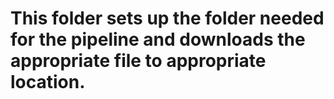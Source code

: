 
# This folder sets up the folder needed for the pipeline and downloads the appropriate file to appropriate location.